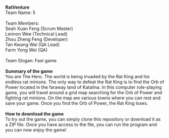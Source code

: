 <b>RatVenture</b>
</br>
Team Name: 5
</br>
</br>
Team Members:</br> 
Seah Xuan Feng (Scrum Master)</br>
Lennon Wee (Technical Lead)</br>
Zhou Zheng Feng (Developer)</br>
Tan Kwang Wei (QA Lead)</br>
Farm Yong Wei (QA)</br>
</br>
Team Slogan: Fast game
</br>
</br>
<b>Summary of the game</b>
</br>
You are The Hero. The world is being invaded by the Rat King and his endless rat minions.
The only way to defeat the Rat King is to find the Orb of Power located in the faraway
land of Katalina.
In this computer role-playing game, you will travel around a grid map searching for the
Orb of Power and fighting rat minions. On the map are various towns where you can rest
and save your game. Once you find the Orb of Power, the Rat King loses. 
</br>
</br>
<b>How to download the game</b>
</br>
To try out the game, you can simply clone this repository or download it as a ZIP file. Once you have access to the file, you can run the program and you can now enjoy the game!
